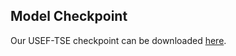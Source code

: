 ## Model Checkpoint

Our USEF-TSE checkpoint can be downloaded [here](https://huggingface.co/ZBang/USEF-TSE/tree/main/chkpt).
